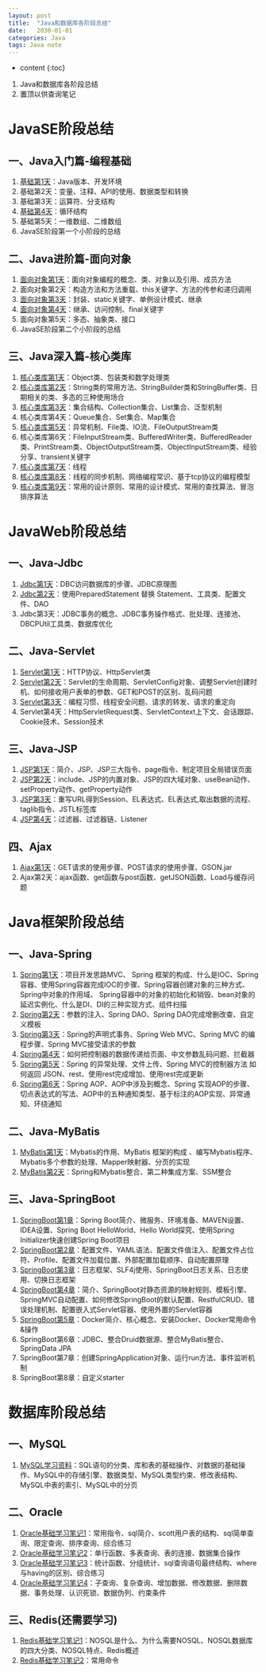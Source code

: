 ```yaml
---
layout: post
title:  "Java和数据库各阶段总结"
date:   2030-01-01
categories: Java
tags: Java note
---
```


* content
{:toc}

1. Java和数据库各阶段总结
2. 置顶以供查询笔记









# JavaSE阶段总结
## 一、Java入门篇-编程基础
1. [基础第1天](https://ttk1907.github.io/2019/10/16/xiongdihui-java-note-one/)：Java版本、开发环境
2. 基础第2天：变量、注释、API的使用、数据类型和转换
3. 基础第3天：运算符、分支结构
4. [基础第4天](https://ttk1907.github.io/2019/10/17/xiongdihui-java-note-two/)：循环结构
5. 基础第5天：一维数组、二维数组
6. JavaSE阶段第一个小阶段的总结

## 二、Java进阶篇-面向对象
1. [面向对象第1天](https://ttk1907.github.io/2019/10/18/xiongdihui-java-note-three/)：面向对象编程的概念、类、对象以及引用、成员方法
2. 面向对象第2天：构造方法和方法重载、this关键字、方法的传参和递归调用
3. [面向对象第3天](https://ttk1907.github.io/2019/10/21/xiongdihui-java-note-four/)：封装、static关键字、单例设计模式、继承
4. [面向对象第4天](https://ttk1907.github.io/2019/10/22/xiongdihui-java-note-five/)：继承、访问控制、final关键字
5. 面向对象第5天：多态、抽象类、接口
6. JavaSE阶段第二个小阶段的总结

## 三、Java深入篇-核心类库
1. [核心类库第1天](https://ttk1907.github.io/2019/10/23/xiongdihui-java-note-six/)：Object类、包装类和数学处理类
2. [核心类库第2天](https://ttk1907.github.io/2019/10/24/xiongdihui-java-note-seven/)：String类的常用方法、StringBuilder类和StringBuffer类、日期相关的类、多态的三种使用场合
3. [核心类库第3天](https://ttk1907.github.io/2019/10/25/xiongdihui-java-note-eight/)：集合结构、Collection集合、List集合、泛型机制
4. 核心类库第4天：Queue集合、Set集合、Map集合
5. [核心类库第5天](https://ttk1907.github.io/2019/10/28/xiongdihui-java-note-nine/)：异常机制、File类、IO流、FileOutputStream类
6. 核心类库第6天：FileInputStream类、BufferedWriter类、BufferedReader类、PrintStream类、ObjectOutputStream类、ObjectInputStream类、经验分享、transient关键字
7. [核心类库第7天](https://ttk1907.github.io/2019/10/29/xiongdihui-java-note-ten/)：线程
8. [核心类库第8天](https://ttk1907.github.io/2019/10/30/xiongdihui-java-note-eleven/)：线程的同步机制、网络编程常识、基于tcp协议的编程模型
9. [核心类库第9天](https://ttk1907.github.io/2019/10/31/xiongdihui-java-note-twelve/)：常用的设计原则、常用的设计模式、常用的查找算法、冒泡排序算法


# JavaWeb阶段总结
## 一、Java-Jdbc
1. [Jdbc第1天](https://ttk1907.github.io/2019/11/08/xiongdihui-java-database-one/)：DBC访问数据库的步骤、JDBC原理图
2. [Jdbc第2天](https://ttk1907.github.io/2019/11/11/xiongdihui-java-database-two/)：使用PreparedStatement 替换 Statement、工具类、配置文件、DAO
3. Jdbc第3天：JDBC事务的概念、JDBC事务操作格式、批处理、连接池、DBCPUtil工具类、数据库优化

## 二、Java-Servlet
1. [Servlet第1天](https://ttk1907.github.io/2019/11/13/xiongdihui-java-servlet-one/)：HTTP协议、HttpServlet类
2. [Servlet第2天](https://ttk1907.github.io/2019/11/14/xiongdihui-java-servlet-two/)：Servlet的生命周期、ServletConfig对象、调整Servlet创建时机、如何接收用户表单的参数、GET和POST的区别、乱码问题
3. [Servlet第3天](https://ttk1907.github.io/2019/11/15/xiongdihui-java-servlet-three/)：编程习惯、线程安全问题、请求的转发、请求的重定向
4. Servlet第4天：HttpServletRequest类、ServletContext上下文、会话跟踪、Cookie技术、Session技术

## 三、Java-JSP
1. [JSP第1天](https://ttk1907.github.io/2019/11/18/xiongdihui-java-JSP-one/)：简介、JSP、JSP三大指令、page指令、制定项目全局错误页面
2. [JSP第2天](https://ttk1907.github.io/2019/11/19/xiongdihui-java-JSP-two/)：include、JSP的内置对象、JSP的四大域对象、useBean动作、setProperty动作、getProperty动作
3. [JSP第3天](https://ttk1907.github.io/2019/11/20/xiongdihui-java-JSP-three/)：重写URL得到Session、EL表达式、EL表达式,取出数据的流程、taglib指令、JSTL标签库
4. [JSP第4天](https://ttk1907.github.io/2019/11/21/xiongdihui-java-JSP-four/)：过滤器、过滤器链、Listener

## 四、Ajax
1. [Ajax第1天](https://ttk1907.github.io/2019/11/22/xiongdihui-java-Ajax-one/)：GET请求的使用步骤、POST请求的使用步骤、GSON.jar
2. Ajax第2天：ajax函数、get函数与post函数、getJSON函数、Load与缓存问题


# Java框架阶段总结
## 一、Java-Spring
1. [Spring第1天](https://ttk1907.github.io/2019/11/25/xiongdihui-java-Spring-one/)：项目开发思路MVC、
Spring 框架的构成、什么是IOC、Spring 容器、使用Spring容器完成IOC的步骤、Spring容器创建对象的三种方式、Spring中对象的作用域、
Spring容器中的对象的初始化和销毁、bean对象的延迟实例化、什么是DI、DI的三种实现方式、组件扫描
2. [Spring第2天](https://ttk1907.github.io/2019/11/26/xiongdihui-java-Spring-two/)：参数的注入、Spring DAO、Spring DAO完成增删改查、自定义模板
3. [Spring第3天](https://ttk1907.github.io/2019/11/27/xiongdihui-java-Spring-three/)：Spring的声明式事务、Spring Web MVC、Spring MVC 的编程步骤、Spring MVC接受请求的参数
4. [Spring第4天](https://ttk1907.github.io/2019/11/28/xiongdihui-java-Spring-four/)：如何把控制器的数据传递给页面、中文参数乱码问题、拦截器
5. [Spring第5天](https://ttk1907.github.io/2019/11/29/xiongdihui-java-Spring-five/)：Spring 的异常处理、文件上传、Spring MVC的控制器方法 如何返回 JSON、rest、使用rest完成增加、使用rest完成更新
6. [Spring第6天](https://ttk1907.github.io/2019/12/02/xiongdihui-java-Spring-six/)：Spring AOP、AOP中涉及到概念、Spring 实现AOP的步骤、切点表达式的写法、AOP中的五种通知类型、基于标注的AOP实现、异常通知、环绕通知

## 二、Java-MyBatis
1. [MyBatis第1天](https://ttk1907.github.io/2019/12/03/xiongdihui-java-MyBatis-one/)：Mybatis的作用、MyBatis 框架的构成 、编写Mybatis程序、Mybatis多个参数的处理、Mapper映射器、分页的实现
2. [MyBatis第2天](https://ttk1907.github.io/2019/12/04/xiongdihui-java-MyBatis-two/)：Spring和Mybatis整合、第二种集成方案、SSM整合

## 三、Java-SpringBoot
1. [SpringBoot第1章](https://ttk1907.github.io/2019/12/06/xiongdihui-java-SpringBoot-one/)：Spring Boot简介、微服务、环境准备、MAVEN设置、IDEA设置、Spring Boot HelloWorld、Hello World探究、使用Spring Initializer快速创建Spring Boot项目
2. [SpringBoot第2章](https://ttk1907.github.io/2019/12/07/xiongdihui-java-SpringBoot-two/)：配置文件、YAML语法、配置文件值注入、配置文件占位符、Profile、配置文件加载位置、外部配置加载顺序、自动配置原理
3. [SpringBoot第3章](https://ttk1907.github.io/2019/12/07/xiongdihui-java-SpringBoot-three/)：日志框架、SLF4j使用、SpringBoot日志关系、日志使用、切换日志框架
4. [SpringBoot第4章](https://ttk1907.github.io/2019/12/07/xiongdihui-java-SpringBoot-four/)：简介、SpringBoot对静态资源的映射规则、模板引擎、SpringMVC自动配置、如何修改SpringBoot的默认配置、RestfulCRUD、错误处理机制、配置嵌入式Servlet容器、使用外置的Servlet容器
5. [SpringBoot第5章](https://ttk1907.github.io/2019/12/12/xiongdihui-java-SpringBoot-five/)：Docker简介、核心概念、安装Docker、Docker常用命令&操作
6. SpringBoot第6章：JDBC、整合Druid数据源、整合MyBatis整合、SpringData JPA
7. SpringBoot第7章：创建SpringApplication对象、运行run方法、事件监听机制
8. SpringBoot第8章：自定义starter

# 数据库阶段总结
## 一、MySQL
1. [MySQL学习资料](https://ttk1907.github.io/2019/09/27/xiongdihui-Mysql-note/)：SQL语句的分类、库和表的基础操作、对数据的基础操作、MySQL中的存储引擎、数据类型、MySQL类型约束、修改表结构、MySQL中表的索引、MySQL中的分页

## 二、Oracle
1. [Oracle基础学习笔记1](https://ttk1907.github.io/2019/10/08/xiongdihui-oracle-note-one/)：常用指令、sql简介、scott用户表的结构、sql简单查询、限定查询、排序查询、综合练习
2. [Oracle基础学习笔记2](https://ttk1907.github.io/2019/10/09/xiongdihui-oracle-note-two/)：单行函数、多表查询、表的连接、数据集合操作
3. [Oracle基础学习笔记3](https://ttk1907.github.io/2019/10/10/xiongdihui-oracle-note-three/)：统计函数、分组统计、sql查询语句最终结构、where与having的区别、综合练习
4. [Oracle基础学习笔记4](https://ttk1907.github.io/2019/10/11/xiongdihui-oracle-note-four/)：子查询、复杂查询、增加数据、修改数据、删除数据、事务处理、认识死锁、数据伪列、约束条件

## 三、Redis(还需要学习)
1. [Redis基础学习笔记1](https://ttk1907.github.io/2019/10/14/xiongdihui-redis-note-one/)：NOSQL是什么、为什么需要NOSQL、NOSQL数据库的四大分类、NOSQL特点、Redis概述
2. [Redis基础学习笔记2](https://ttk1907.github.io/2019/10/15/xiongdihui-redis-note-two/)：常用命令


